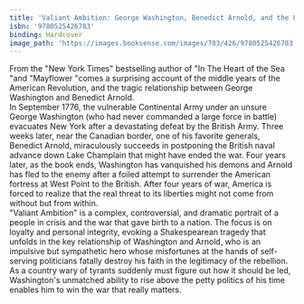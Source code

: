 ```yaml
---
title: 'Valiant Ambition: George Washington, Benedict Arnold, and the Fate of the American Revolution'
isbn: '9780525426783'
binding: Hardcover
image_path: 'https://images.booksense.com/images/783/426/9780525426783.jpg'
---
```



From the "New York Times" bestselling author of "In The Heart of the Sea "and "Mayflower "comes a surprising account of the middle years of the American Revolution, and the tragic relationship between George Washington and Benedict Arnold.&nbsp;
<br>In September 1776, the vulnerable Continental Army under an unsure George Washington (who had never commanded a large force in battle) evacuates New York after a devastating defeat by the British Army. Three weeks later, near the Canadian border, one of his favorite generals, Benedict Arnold, miraculously succeeds in postponing the British naval advance down Lake Champlain that might have ended the war. Four years later, as the book ends, Washington has vanquished his demons and Arnold has fled to the enemy after a foiled attempt to surrender the American fortress at West Point to the British. After four years of war, America is forced to realize that the real threat to its liberties might not come from without but from within.&nbsp;
<br>"Valiant Ambition" is a complex, controversial, and dramatic portrait of a people in crisis and the war that gave birth to a nation. The focus is on loyalty and personal integrity, evoking a Shakespearean tragedy that unfolds in the key relationship of Washington and Arnold, who is an impulsive but sympathetic hero whose misfortunes at the hands of self-serving politicians fatally destroy his faith in the legitimacy of the rebellion. As a country wary of tyrants suddenly must figure out how it should be led, Washington's unmatched ability to rise above the petty politics of his time enables him to win the war that really matters.